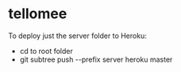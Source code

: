 # tellomee

To deploy just the server folder to Heroku:
* cd to root folder
* git subtree push --prefix server heroku master
